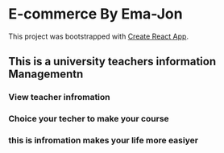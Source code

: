 # E-commerce By Ema-Jon

This project was bootstrapped with [Create React App](https://facebook.com).

## This is a university teachers information Managementn

### View teacher infromation 
### Choice your techer to make your course
### this is infromation makes your life more easiyer